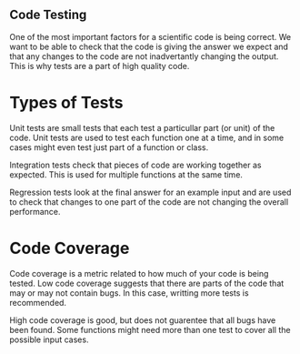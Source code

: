 ## Code Testing

One of the most important factors for a scientific code is being correct.
We want to be able to check that the code is giving the answer we expect and that any changes to the code are not inadvertantly changing the output.
This is why tests are a part of high quality code.

# Types of Tests

Unit tests are small tests that each test a particullar part (or unit) of the code.
Unit tests are used to test each function one at a time, and in some cases might even test just part of a function or class.

Integration tests check that pieces of code are working together as expected.
This is used for multiple functions at the same time.

Regression tests look at the final answer for an example input and are used to check that changes to one part of the code are not changing the overall performance.

# Code Coverage

Code coverage is a metric related to how much of your code is being tested.
Low code coverage suggests that there are parts of the code that may or may not contain bugs.
In this case, writting more tests is recommended.

High code coverage is good, but does not guarentee that all bugs have been found.
Some functions might need more than one test to cover all the possible input cases.
